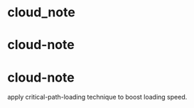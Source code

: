 # cloud_note
# cloud-note
# cloud-note

apply critical-path-loading technique to boost loading speed.